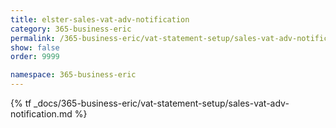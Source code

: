 ```yaml
---
title: elster-sales-vat-adv-notification
category: 365-business-eric
permalink: /365-business-eric/vat-statement-setup/sales-vat-adv-notification/
show: false
order: 9999

namespace: 365-business-eric
---
```


{% tf _docs/365-business-eric/vat-statement-setup/sales-vat-adv-notification.md %}